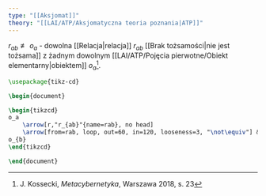 ```yaml
---
type: "[[Aksjomat]]"
theory: "[[LAI/ATP/Aksjomatyczna teoria poznania|ATP]]"
---
```

$r_{ab} \not\equiv o_a$ - dowolna [[Relacja|relacja]] $r_{ab}$ [[Brak tożsamości|nie jest tożsama]] z żadnym dowolnym [[LAI/ATP/Pojęcia pierwotne/Obiekt elementarny|obiektem]] $o_a$[^1].

```tikz
\usepackage{tikz-cd}

\begin{document}

\begin{tikzcd}
o_a 
	\arrow[r,"r_{ab}"{name=rab}, no head]
	\arrow[from=rab, loop, out=60, in=120, looseness=3, "\not\equiv"] & 
o_{b}
\end{tikzcd}

\end{document}

```

[^1]: J. Kossecki, *Metacybernetyka*, Warszawa 2018, s. 23